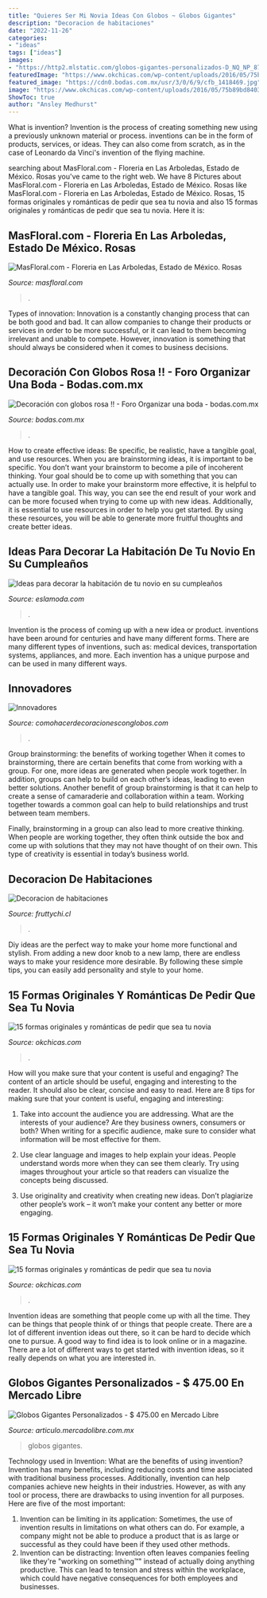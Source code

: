 ```yaml
---
title: "Quieres Ser Mi Novia Ideas Con Globos ~ Globos Gigantes"
description: "Decoracion de habitaciones"
date: "2022-11-26"
categories:
- "ideas"
tags: ["ideas"]
images:
- "https://http2.mlstatic.com/globos-gigantes-personalizados-D_NQ_NP_870377-MLM26898866414_022018-F.jpg"
featuredImage: "https://www.okchicas.com/wp-content/uploads/2016/05/75b89bd84035bd70349137ef00eda8b8.jpg"
featured_image: "https://cdn0.bodas.com.mx/usr/3/0/6/9/cfb_1418469.jpg"
image: "https://www.okchicas.com/wp-content/uploads/2016/05/75b89bd84035bd70349137ef00eda8b8.jpg"
ShowToc: true
author: "Ansley Medhurst"
---
```



What is invention?
Invention is the process of creating something new using a previously unknown material or process. inventions can be in the form of products, services, or ideas. They can also come from scratch, as in the case of Leonardo da Vinci's invention of the flying machine.

	

		
searching about MasFloral.com - Floreria en Las Arboledas, Estado de México. Rosas you've came to the right web. We have 8 Pictures about MasFloral.com - Floreria en Las Arboledas, Estado de México. Rosas like MasFloral.com - Floreria en Las Arboledas, Estado de México. Rosas, 15 formas originales y románticas de pedir que sea tu novia and also 15 formas originales y románticas de pedir que sea tu novia. Here it is:
		
    
## MasFloral.com - Floreria En Las Arboledas, Estado De México. Rosas

<img loading=lazy src="https://masfloral.com/uploads/arreglos/e45040df-5d86-4dba-9e2e-acf6ce8da6fe.jpeg" onerror="this.onerror=null;this.src='https://tse3.mm.bing.net/th?id=OIP.K0Wz9iGwM4LoHayss43JIwAAAA&amp;pid=15.1';" alt="MasFloral.com - Floreria en Las Arboledas, Estado de México. Rosas">

_Source: masfloral.com_

>. 

	

Types of innovation:
Innovation is a constantly changing process that can be both good and bad. It can allow companies to change their products or services in order to be more successful, or it can lead to them becoming irrelevant and unable to compete. However, innovation is something that should always be considered when it comes to business decisions.

    
## Decoración Con Globos Rosa !! - Foro Organizar Una Boda - Bodas.com.mx

<img loading=lazy src="https://cdn0.bodas.com.mx/usr/3/0/6/9/cfb_1418469.jpg" onerror="this.onerror=null;this.src='https://tse3.mm.bing.net/th?id=OIP.zIyMm4kgjJGfkRjaFRpkEwHaJ9&amp;pid=15.1';" alt="Decoración con globos rosa !! - Foro Organizar una boda - bodas.com.mx">

_Source: bodas.com.mx_

>. 

	

How to create effective ideas: Be specific, be realistic, have a tangible goal, and use resources.
When you are brainstorming ideas, it is important to be specific. You don’t want your brainstorm to become a pile of incoherent thinking. Your goal should be to come up with something that you can actually use. In order to make your brainstorm more effective, it is helpful to have a tangible goal. This way, you can see the end result of your work and can be more focused when trying to come up with new ideas. Additionally, it is essential to use resources in order to help you get started. By using these resources, you will be able to generate more fruitful thoughts and create better ideas.

    
## Ideas Para Decorar La Habitación De Tu Novio En Su Cumpleaños

<img loading=lazy src="http://eslamoda.com/wp-content/uploads/sites/2/2017/09/decoracion-cumpleaños-novio.jpg" onerror="this.onerror=null;this.src='https://tse4.mm.bing.net/th?id=OIP.9Fu0sToA3CGw4eeONczqyAHaJQ&amp;pid=15.1';" alt="Ideas para decorar la habitación de tu novio en su cumpleaños">

_Source: eslamoda.com_

>. 

	

Invention is the process of coming up with a new idea or product. inventions have been around for centuries and have many different forms. There are many different types of inventions, such as: medical devices, transportation systems, appliances, and more. Each invention has a unique purpose and can be used in many different ways.

    
## Innovadores

<img loading=lazy src="http://www.comohacerdecoracionesconglobos.com/wp-content/uploads/2017/05/Decoración-con-globos-chinos-o-de-papel-para-bodas1.jpg" onerror="this.onerror=null;this.src='https://tse2.mm.bing.net/th?id=OIP.kjxRVtahsV6JFGAimVrBMAHaF7&amp;pid=15.1';" alt="Innovadores">

_Source: comohacerdecoracionesconglobos.com_

>. 

	

Group brainstorming: the benefits of working together
When it comes to brainstorming, there are certain benefits that come from working with a group. For one, more ideas are generated when people work together. In addition, groups can help to build on each other’s ideas, leading to even better solutions.
Another benefit of group brainstorming is that it can help to create a sense of camaraderie and collaboration within a team. Working together towards a common goal can help to build relationships and trust between team members.

Finally, brainstorming in a group can also lead to more creative thinking. When people are working together, they often think outside the box and come up with solutions that they may not have thought of on their own. This type of creativity is essential in today’s business world.

    
## Decoracion De Habitaciones

<img loading=lazy src="https://images.jumpseller.com/store/fruttychi/4649988/WhatsApp_Image_2020-12-12_at_13.00.47__4_.jpeg?1617420453" onerror="this.onerror=null;this.src='https://tse3.mm.bing.net/th?id=OIP.4-H_zpKpi3hQHobTP3HxzQHaJ4&amp;pid=15.1';" alt="Decoracion de habitaciones">

_Source: fruttychi.cl_

>. 

	

Diy ideas are the perfect way to make your home more functional and stylish. From adding a new door knob to a new lamp, there are endless ways to make your residence more desirable. By following these simple tips, you can easily add personality and style to your home.

    
## 15 Formas Originales Y Románticas De Pedir Que Sea Tu Novia

<img loading=lazy src="https://www.okchicas.com/wp-content/uploads/2016/05/large-2.jpg" onerror="this.onerror=null;this.src='https://tse4.mm.bing.net/th?id=OIP.rcc6OH4ECOhNAkAqOq26VwHaJ4&amp;pid=15.1';" alt="15 formas originales y románticas de pedir que sea tu novia">

_Source: okchicas.com_

>. 

	

How will you make sure that your content is useful and engaging?
The content of an article should be useful, engaging and interesting to the reader. It should also be clear, concise and easy to read. Here are 8 tips for making sure that your content is useful, engaging and interesting:
1. Take into account the audience you are addressing. What are the interests of your audience? Are they business owners, consumers or both? When writing for a specific audience, make sure to consider what information will be most effective for them.

2. Use clear language and images to help explain your ideas. People understand words more when they can see them clearly. Try using images throughout your article so that readers can visualize the concepts being discussed.

3. Use originality and creativity when creating new ideas. Don’t plagiarize other people’s work – it won’t make your content any better or more engaging.

    
## 15 Formas Originales Y Románticas De Pedir Que Sea Tu Novia

<img loading=lazy src="https://www.okchicas.com/wp-content/uploads/2016/05/75b89bd84035bd70349137ef00eda8b8.jpg" onerror="this.onerror=null;this.src='https://tse2.mm.bing.net/th?id=OIP.4UjDH4DwglQ_eqdmDqzWsgHaMb&amp;pid=15.1';" alt="15 formas originales y románticas de pedir que sea tu novia">

_Source: okchicas.com_

>. 

	

Invention ideas are something that people come up with all the time. They can be things that people think of or things that people create. There are a lot of different invention ideas out there, so it can be hard to decide which one to pursue. A good way to find idea is to look online or in a magazine. There are a lot of different ways to get started with invention ideas, so it really depends on what you are interested in.

    
## Globos Gigantes Personalizados - $ 475.00 En Mercado Libre

<img loading=lazy src="https://http2.mlstatic.com/globos-gigantes-personalizados-D_NQ_NP_870377-MLM26898866414_022018-F.jpg" onerror="this.onerror=null;this.src='https://tse3.mm.bing.net/th?id=OIP.nDFSON0BQ8gFs8zbxNWdXwHaKw&amp;pid=15.1';" alt="Globos Gigantes Personalizados - $ 475.00 en Mercado Libre">

_Source: articulo.mercadolibre.com.mx_

>globos gigantes. 

	

Technology used in Invention: What are the benefits of using invention?
Invention has many benefits, including reducing costs and time associated with traditional business processes. Additionally, invention can help companies achieve new heights in their industries. However, as with any tool or process, there are drawbacks to using invention for all purposes. Here are five of the most important: 
1) Invention can be limiting in its application: Sometimes, the use of invention results in limitations on what others can do. For example, a company might not be able to produce a product that is as large or successful as they could have been if they used other methods. 
2) Invention can be distracting: Invention often leaves companies feeling like they're "working on something™" instead of actually doing anything productive. This can lead to tension and stress within the workplace, which could have negative consequences for both employees and businesses.


